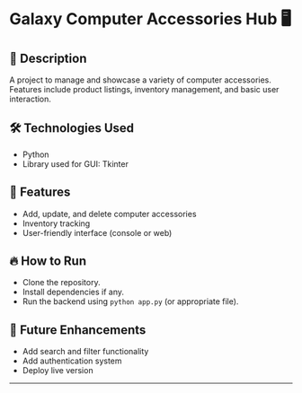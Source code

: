 # Galaxy Computer Accessories Hub 🖥️

## 📜 Description
A project to manage and showcase a variety of computer accessories.  
Features include product listings, inventory management, and basic user interaction.

## 🛠️ Technologies Used
- Python
- Library used for GUI: Tkinter

## 🚀 Features
- Add, update, and delete computer accessories
- Inventory tracking
- User-friendly interface (console or web)

## 🔥 How to Run
- Clone the repository.
- Install dependencies if any.
- Run the backend using `python app.py` (or appropriate file).

## 🎯 Future Enhancements
- Add search and filter functionality
- Add authentication system
- Deploy live version

---
